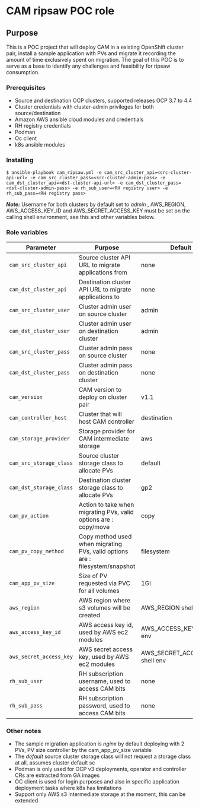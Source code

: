 # CAM ripsaw POC role

## Purpose
This is a POC project that will deploy CAM in a existing OpenShift cluster pair, install a sample application with PVs and migrate it recording the amount of time exclusively spent on migration. 
The goal of this POC is to serve as a base to identify any challenges and feasibility for ripsaw consumption.

### Prerequisites

* Source and destination OCP clusters, supported releases OCP 3.7 to 4.4 
* Cluster credentials with cluster-admin privileges for both source/destination
* Amazon AWS ansible cloud modules and credentials
* RH registry credentials
* Podman
* Oc client
* k8s ansible modules

### Installing

`$ ansible-playbook cam_ripsaw.yml -e cam_src_cluster_api=<src-cluster-api-url> -e cam_src_cluster_pass=<src-cluster-admin-pass> -e cam_dst_cluster_api=<dst-cluster-api-url> -e cam_dst_cluster_pass=<dst-cluster-admin-pass> -e rh_sub_user=<RH registry user> -e rh_sub_pass=<RH registry pass>`

_**Note:**_  Username for both clusters by default set to _admin_ , AWS_REGION, AWS_ACCESS_KEY_ID and AWS_SECRET_ACCESS_KEY must be set on the calling shell environment, see this and other variables below.

### Role variables

| Parameter | Purpose | Default |
| --- | --- | --- |
| `cam_src_cluster_api`| Source cluster API URL to migrate applications from | none |
| `cam_dst_cluster_api`| Destination cluster API URL to migrate applications to | none |
| `cam_src_cluster_user`| Cluster admin user on source cluster | admin |
| `cam_dst_cluster_user`| Cluster admin user on destination cluster | admin |
| `cam_src_cluster_pass`| Cluster admin pass on source cluster | none |
| `cam_dst_cluster_pass`| Cluster admin pass on destination cluster | none |
| `cam_version`| CAM version to deploy on cluster pair | v1.1 |
| `cam_controller_host`| Cluster that will host CAM controller | destination |
| `cam_storage_provider`| Storage provider for CAM intermediate storage | aws |
| `cam_src_storage_class`| Source cluster storage class to allocate PVs | default |
| `cam_dst_storage_class`| Destination cluster storage class to allocate PVs | gp2 |
| `cam_pv_action`| Action to take when migrating PVs, valid options are : copy/move | copy |
| `cam_pv_copy_method`| Copy method used when migrating PVs, valid options are : filesystem/snapshot | filesystem |
| `cam_app_pv_size`| Size of PV requested via PVC for all volumes | 1Gi |
| `aws_region`| AWS region where s3 volumes will be created | AWS_REGION shell env |
| `aws_access_key_id`| AWS access key id, used by AWS ec2 modules | AWS_ACCESS_KEY_ID shell env |
| `aws_secret_access_key`| AWS secret access key, used by AWS ec2 modules | AWS_SECRET_ACCESS_KEY shell env |
| `rh_sub_user`| RH subscription username, used to access CAM bits | none |
| `rh_sub_pass`| RH subscription password, used to access CAM bits | none |

### Other notes

* The sample migration application is *nginx* by default deploying with 2 PVs, PV size controller by the cam_app_pv_size variable
* The _default_ source cluster storage class will not request a storage class at all, assumes cluster default sc
* Podman is only used for OCP v3 deployments, operator and controller CRs are extracted from GA images
* OC client is used for login purposes and also in specific application deployment tasks where k8s has limitations
* Support only AWS s3 intermediate storage at the moment, this can be extended
